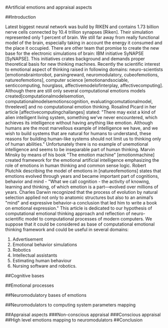 #Artificial emotions and appraisal aspects

##Introduction

Latest biggest neural network was build by RIKEN and contains 1.73 billion nerve cells connected by 10.4 trillion synapses [Riken]. Their simulation represented only 1 percent of brain. We still far away from really functional model of the brain, especially taking in account the energy it consumed and the place it occupied. There are other team that promise to create the new base for the electronic simulations of brain: IBM initiative SyNAPSE [SyNAPSE]. This initiatives crates background and demands proper theoretical basis for new thinking machines.
Recently the scientific interest to emotional aspect of thinking raised in following domains: neuro-scientists [emotionsbraintorobot, parsingreward, neuromodulatory, cubeofemotions, natureofemotions], computer science [emotionandsociable, senticcomputing, hourglass, affectivemodelofinterplay, affectivecomputing]. Although there are still only several computational emotions models created[computationalmodelsemotion, computationalmodelsemotionscognition, evaluatingcomutationalmodel, threelevel] and no computational emotion thinking.
Rosalind Picard in her article [affectivecomputingchallanges] stated: "There may exist a kind of alien intelligent living system, something we’ve never encountered, which achieves its intelligence without having anything like emotion. Although humans are the most marvellous example of intelligence we have, and we wish to build systems that are natural for humans to understand, these reasons for building human-like systems should not limit us to thinking only of human abilities." Unfortunately there is no example of unemotional intelligence and seems to be inseparable part of human thinking. Marvin Minsky by means of his book "The emotion machine" [emotionmachine] created framework for the emotional artificial intelligence emphasizing the role of emotions in human thinking and common sense logic. Robert Plutchik describing the model of emotions in [natureofemotions] states that emotions evolved through years and became important part of cognitions, behavior and mind - "What we call cognition - the activity of knowing, learning and thinking, of which emotion is a part—evolved over millions of years. Charles Darwin recognized that the process of evolution by natural selection applied not only to anatomic structures but also to an animal’s "mind" and expressive behavior-a conclusion that led him to write a book on emotional expression."
This article is dedicated to our hypothesis of computational emotional thinking approach and reflection of neuro-scientific model to computational processes of modern computers.
We suppose that it could be considered as base of computational emotional thinking framework and could be useful in several domains:

1. Advertisement
1. Emotional behavior simulations
1. Robotics
1. Intellectual assistants
1. Estimating human behaviour
1. Nursing software and robotics.

##Cognitive bases



##Emotional processes

##Neuromodulatory bases of emotions

##Neuromodulators to computing system parameters mapping

##Appraisal aspects
###Non-conscious appraisal
###Conscious appraisal
##High level emotions mapping to neuromodulators
##Conclusion




